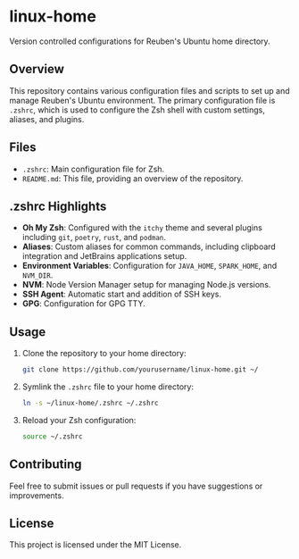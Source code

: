 # linux-home

Version controlled configurations for Reuben's Ubuntu home directory.

## Overview

This repository contains various configuration files and scripts to set up and manage Reuben's Ubuntu environment. The primary configuration file is `.zshrc`, which is used to configure the Zsh shell with custom settings, aliases, and plugins.

## Files

- `.zshrc`: Main configuration file for Zsh.
- `README.md`: This file, providing an overview of the repository.

## .zshrc Highlights

- **Oh My Zsh**: Configured with the `itchy` theme and several plugins including `git`, `poetry`, `rust`, and `podman`.
- **Aliases**: Custom aliases for common commands, including clipboard integration and JetBrains applications setup.
- **Environment Variables**: Configuration for `JAVA_HOME`, `SPARK_HOME`, and `NVM_DIR`.
- **NVM**: Node Version Manager setup for managing Node.js versions.
- **SSH Agent**: Automatic start and addition of SSH keys.
- **GPG**: Configuration for GPG TTY.

## Usage

1. Clone the repository to your home directory:
    ```sh
    git clone https://github.com/yourusername/linux-home.git ~/
    ```

2. Symlink the `.zshrc` file to your home directory:
    ```sh
    ln -s ~/linux-home/.zshrc ~/.zshrc
    ```

3. Reload your Zsh configuration:
    ```sh
    source ~/.zshrc
    ```

## Contributing

Feel free to submit issues or pull requests if you have suggestions or improvements.

## License

This project is licensed under the MIT License.
